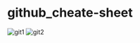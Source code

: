 # github_cheate-sheet
![git1](https://github.com/mariamsafa/github_cheate-sheet/assets/88893709/cc324602-4d29-4485-9670-6845c461bcba)
![git2](https://github.com/mariamsafa/github_cheate-sheet/assets/88893709/b4d2633b-90f6-4c8e-9391-8087a5be2b6c)
